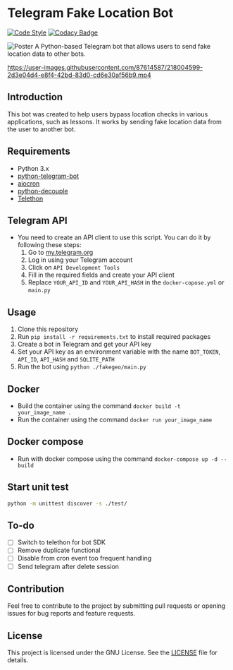 # Telegram Fake Location Bot

[![Code Style](https://img.shields.io/badge/code%20style-pep8-orange)](https://www.python.org/dev/peps/pep-0008/)
[![Codacy Badge](https://app.codacy.com/project/badge/Grade/b5916201dffd4ffeb04e52fd30172812)](https://app.codacy.com/gh/michael2to3/fakegeo-polychessbot/dashboard?utm_source=gh&utm_medium=referral&utm_content=&utm_campaign=Badge_grade)

![Poster](https://github.com/michael2to3/fakegeo-polychessbot/blob/main/.readme/poster.png)
A Python-based Telegram bot that allows users to send fake location data to other bots.

https://user-images.githubusercontent.com/87614587/218004599-2d3e04d4-e8f4-42bd-83d0-cd6e30af56b9.mp4

## Introduction
This bot was created to help users bypass location checks in various applications, such as lessons. It works by sending fake location data from the user to another bot. 

## Requirements
- Python 3.x
- [python-telegram-bot](https://github.com/python-telegram-bot/python-telegram-bot)
- [aiocron](https://github.com/gawel/aiocron)
- [python-decouple](https://github.com/HBNetwork/python-decouple)
- [Telethon](https://github.com/LonamiWebs/Telethon)


## Telegram API
- You need to create an API client to use this script. You can do it by following these steps:
  1. Go to [my.telegram.org](https://my.telegram.org/)
  2. Log in using your Telegram account
  3. Click on `API Development Tools`
  4. Fill in the required fields and create your API client
  5. Replace `YOUR_API_ID` and `YOUR_API_HASH` in the `docker-copose.yml` or `main.py`

## Usage
1. Clone this repository
2. Run `pip install -r requirements.txt` to install required packages
3. Create a bot in Telegram and get your API key
4. Set your API key as an environment variable with the name `BOT_TOKEN`, `API_ID`, `API_HASH` and `SQLITE_PATH`
5. Run the bot using `python ./fakegeo/main.py`

## Docker
- Build the container using the command `docker build -t your_image_name .`
- Run the container using the command `docker run your_image_name`

## Docker compose
- Run with docker compose using the command `docker-compose up -d --build`

## Start unit test

```sh
python -m unittest discover -s ./test/
```

## To-do
- [ ] Switch to telethon for bot SDK
- [ ] Remove duplicate functional
- [ ] Disable from cron event too frequent handling
- [ ] Send telegram after delete session

## Contribution
Feel free to contribute to the project by submitting pull requests or opening issues for bug reports and feature requests.

## License
This project is licensed under the GNU License. See the [LICENSE](LICENSE) file for details.
